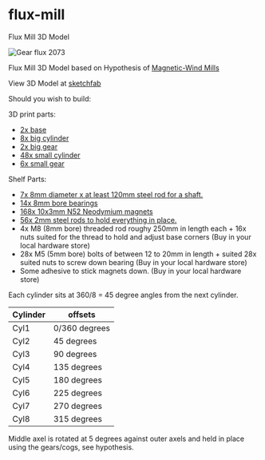# flux-mill
Flux Mill 3D Model

![Gear flux 2073](https://user-images.githubusercontent.com/1371051/193433477-b22f2294-982e-4939-9665-8b9863d94e59.jpg)

Flux Mill 3D Model based on Hypothesis of [Magnetic-Wind Mills](https://research.tue.nl/en/publications/essay-on-magnetic-wind-mills-part-i-analysis-and-design)

View 3D Model at [sketchfab](https://sketchfab.com/3d-models/flux-mill-magnetic-wind-mill-e5ea704521ac4960827bc10e5f821857)

Should you wish to build:

3D print parts:
 * [2x base](https://github.com/ChristopherBenjaminHemmens/flux-mill/blob/main/STL%20File/base.stl)
 * [8x big cylinder](https://github.com/ChristopherBenjaminHemmens/flux-mill/blob/main/STL%20File/big-cylinder.stl)
 * [2x big gear](https://github.com/ChristopherBenjaminHemmens/flux-mill/blob/main/STL%20File/big-gear.stl)
 * [48x small cylinder](https://github.com/ChristopherBenjaminHemmens/flux-mill/blob/main/STL%20File/small-cylinder.stl)
 * [6x small gear](https://github.com/ChristopherBenjaminHemmens/flux-mill/blob/main/STL%20File/small-gear.stl)

Shelf Parts:
 * [7x 8mm diameter x at least 120mm steel rod for a shaft.](https://www.amazon.nl/gp/product/B07TS6Y2JB/)
 * [14x 8mm bore bearings](https://www.amazon.nl/DXLing-Aligning-Rhombus-Machinery-Conveyor/dp/B08CTWCT8Z/)
 * [168x 10x3mm N52 Neodymium magnets](https://www.amazon.nl/gp/product/B07KW54QB1/)
 * [56x 2mm steel rods to hold everything in place.](https://www.amazon.nl/Creativ-58026-staaf-10-stuks/dp/B009ZSIOZQ/)
 * 4x M8 (8mm bore) threaded rod roughy 250mm in length each + 16x nuts suited for the thread to hold and adjust base corners (Buy in your local hardware store)
 * 28x M5 (5mm bore) bolts of between 12 to 20mm in length + suited 28x suited nuts to screw down bearing  (Buy in your local hardware store)
 * Some adhesive to stick magnets down. (Buy in your local hardware store)

Each cylinder sits at 360/8 = 45 degree angles from the next cylinder.

Cylinder | offsets
--- | ---
Cyl1 | 0/360 degrees
Cyl2 | 45 degrees
Cyl3 | 90 degrees
Cyl4 | 135 degrees
Cyl5 | 180 degrees
Cyl6 | 225 degrees
Cyl7 | 270 degrees
Cyl8 | 315 degrees

Middle axel is rotated at 5 degrees against outer axels and held in place using the gears/cogs, see hypothesis.


